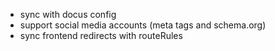 - sync with docus config
- support social media accounts (meta tags and schema.org)
- sync frontend redirects with routeRules
